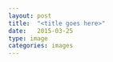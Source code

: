 ```yaml
---
layout: post
title:  "<title goes here>"
date:   2015-03-25
type: image
categories: images
---
```


